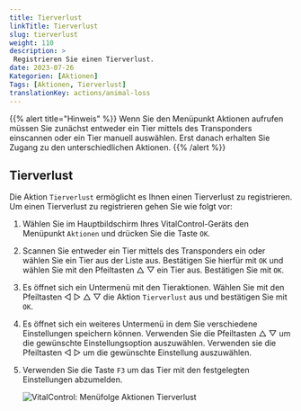 ```yaml
---
title: Tierverlust
linkTitle: Tierverlust
slug: tierverlust
weight: 110
description: >
 Registrieren Sie einen Tierverlust.
date: 2023-07-26
Kategorien: [Aktionen]
Tags: [Aktionen, Tierverlust]
translationKey: actions/animal-loss
---
```

{{% alert title="Hinweis" %}}
Wenn Sie den Menüpunkt Aktionen aufrufen müssen Sie zunächst entweder ein Tier mittels des Transponders einscannen oder ein Tier manuell auswählen. Erst danach erhalten Sie Zugang zu den unterschiedlichen Aktionen.
{{% /alert %}}

## Tierverlust

Die Aktion `Tierverlust` ermöglicht es Ihnen einen Tierverlust zu registrieren. Um einen Tierverlust zu registrieren gehen Sie wie folgt vor:

1. Wählen Sie im Hauptbildschirm Ihres VitalControl-Geräts den Menüpunkt `Aktionen` und drücken Sie die Taste `OK`.

2. Scannen Sie entweder ein Tier mittels des Transponders ein oder wählen Sie ein Tier aus der Liste aus. Bestätigen Sie hierfür mit `OK` und wählen Sie mit den Pfeiltasten △ ▽ ein Tier aus. Bestätigen Sie mit `OK`.

3. Es öffnet sich ein Untermenü mit den Tieraktionen. Wählen Sie mit den Pfeiltasten ◁ ▷ △ ▽ die Aktion `Tierverlust` aus und bestätigen Sie mit `OK`.

4. Es öffnet sich ein weiteres Untermenü in dem Sie verschiedene Einstellungen speichern können. Verwenden Sie die Pfeiltasten △ ▽ um die gewünschte Einstellungsoption auszuwählen. Verwenden sie die Pfeiltasten ◁ ▷ um die gewünschte Einstellung auszuwählen.

5. Verwenden Sie die Taste `F3` um das Tier mit den festgelegten Einstellungen abzumelden.

    ![VitalControl: Menüfolge Aktionen Tierverlust](../bilder/tierverlust.png "Tierverlust")
